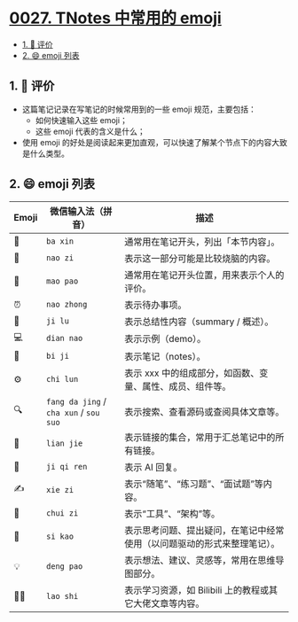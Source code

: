 # [0027. TNotes 中常用的 emoji](https://github.com/tnotesjs/TNotes.introduction/tree/main/notes/0027.%20TNotes%20%E4%B8%AD%E5%B8%B8%E7%94%A8%E7%9A%84%20emoji)

<!-- region:toc -->

- [1. 🫧 评价](#1--评价)
- [2. 😄 emoji 列表](#2--emoji-列表)

<!-- endregion:toc -->

## 1. 🫧 评价

- 这篇笔记记录在写笔记的时候常用到的一些 emoji 规范，主要包括：
  - 如何快速输入这些 emoji；
  - 这些 emoji 代表的含义是什么；
- 使用 emoji 的好处是阅读起来更加直观，可以快速了解某个节点下的内容大致是什么类型。

## 2. 😄 emoji 列表

| Emoji | 微信输入法（拼音） | 描述 |
| --- | --- | --- |
| 🎯 | `ba xin` | 通常用在笔记开头，列出「本节内容」。 |
| 🧠 | `nao zi` | 表示这一部分可能是比较烧脑的内容。 |
| 🫧 | `mao pao` | 通常用在笔记开头位置，用来表示个人的评价。 |
| ⏰ | `nao zhong` | 表示待办事项。 |
| 📝 | `ji lu` | 表示总结性内容（summary / 概述）。 |
| 💻 | `dian nao` | 表示示例（demo）。 |
| 📒 | `bi ji` | 表示笔记（notes）。 |
| ⚙️ | `chi lun` | 表示 xxx 中的组成部分，如函数、变量、属性、成员、组件等。 |
| 🔍 | `fang da jing` / `cha xun` / `sou suo` | 表示搜索、查看源码或查阅具体文章等。 |
| 🔗 | `lian jie` | 表示链接的集合，常用于汇总笔记中的所有链接。 |
| 🤖 | `ji qi ren` | 表示 AI 回复。 |
| ✍️ | `xie zi` | 表示“随笔”、“练习题”、“面试题”等内容。 |
| 🔨 | `chui zi` | 表示“工具”、“架构”等。 |
| 🤔 | `si kao` | 表示思考问题、提出疑问，在笔记中经常使用（以问题驱动的形式来整理笔记）。 |
| 💡 | `deng pao` | 表示想法、建议、灵感等，常用在思维导图部分。 |
| 👨‍🏫 | `lao shi` | 表示学习资源，如 Bilibili 上的教程或其它大佬文章等内容。 |
